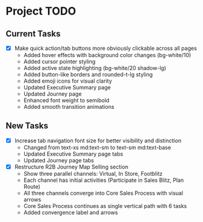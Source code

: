 # Project TODO

## Current Tasks

- [x] Make quick action/tab buttons more obviously clickable across all pages
  - Added hover effects with background color changes (bg-white/10)
  - Added cursor pointer styling
  - Added active state highlighting (bg-white/20 shadow-lg)
  - Added button-like borders and rounded-t-lg styling
  - Added emoji icons for visual clarity
  - Updated Executive Summary page
  - Updated Journey page
  - Enhanced font weight to semibold
  - Added smooth transition animations



## New Tasks

- [x] Increase tab navigation font size for better visibility and distinction
  - Changed from text-xs md:text-sm to text-sm md:text-base
  - Updated Executive Summary page tabs
  - Updated Journey page tabs
- [x] Restructure R2B Journey Map Selling section
  - Show three parallel channels: Virtual, In Store, Footblitz
  - Each channel has initial activities (Participate in Sales Blitz, Plan Route)
  - All three channels converge into Core Sales Process with visual arrows
  - Core Sales Process continues as single vertical path with 6 tasks
  - Added convergence label and arrows

